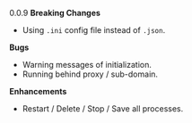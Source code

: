 0.0.9
**Breaking Changes**
- Using `.ini` config file instead of `.json`.

**Bugs**
- Warning messages of initialization.
- Running behind proxy / sub-domain.

**Enhancements**
- Restart / Delete / Stop / Save all processes.